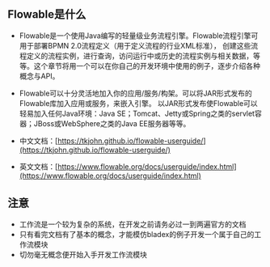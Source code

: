 ## Flowable是什么
* Flowable是一个使用Java编写的轻量级业务流程引擎。Flowable流程引擎可用于部署BPMN 2.0流程定义（用于定义流程的行业XML标准）， 创建这些流程定义的流程实例，进行查询，访问运行中或历史的流程实例与相关数据，等等。这个章节将用一个可以在你自己的开发环境中使用的例子，逐步介绍各种概念与API。
* Flowable可以十分灵活地加入你的应用/服务/构架。可以将JAR形式发布的Flowable库加入应用或服务，来嵌入引擎。 以JAR形式发布使Flowable可以轻易加入任何Java环境：Java SE；Tomcat、Jetty或Spring之类的servlet容器；JBoss或WebSphere之类的Java EE服务器等等。

* 中文文档：[https://tkjohn.github.io/flowable-userguide/](https://tkjohn.github.io/flowable-userguide/)
* 英文文档：[https://www.flowable.org/docs/userguide/index.html](https://www.flowable.org/docs/userguide/index.html)

## 注意
* 工作流是一个较为复杂的系统，在开发之前请务必过一到两遍官方的文档
* 只有看完文档有了基本的概念，才能模仿bladex的例子开发一个属于自己的工作流模块
* 切勿毫无概念便开始入手开发工作流模块